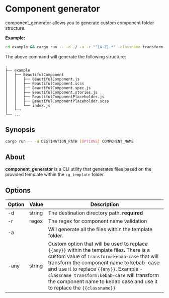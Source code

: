 # Component generator

component_generator allows you to generate custom component folder structure.

**Example:**

```sh
cd example && cargo run -- -d ./ -a -r "^[A-Z].*" -classname transform:kebab-case BeautifulComponent
```

The above command will generate the following structure:

    .
    ├── example
    │   ├── BeautifulComponent
    │   │   ├── BeautifulComponent.js
    │   │   ├── BeautifulComponent.scss
    │   │   ├── BeautifulComponent.spec.js
    │   │   ├── BeautifulComponent.stories.js
    │   │   ├── BeautifulComponentPlaceholder.js
    │   │   ├── BeautifulComponentPlaceholder.scss
    │   │   └── index.js
    │   └──
    └── ...

## Synopsis

```sh
cargo run -- -d DESTINATION_PATH [OPTIONS] COMPONENT_NAME
```

## About

**component_generator** is a CLI utility that generates files based on the provided template within the `cg_template` folder.

## Options

| Option | Value  | Description                                                                                                                                                                                                                                                                                                                                                 |
| ------ | ------ | ----------------------------------------------------------------------------------------------------------------------------------------------------------------------------------------------------------------------------------------------------------------------------------------------------------------------------------------------------------- |
| -d     | string | The destination directory path. **required**                                                                                                                                                                                                                                                                                                                |
| -r     | regex  | The regex for component name validation                                                                                                                                                                                                                                                                                                                     |
| -a     |        | Will generate all the files within the template folder.                                                                                                                                                                                                                                                                                                     |
| -any   | string | Custom option that will be used to replace `{{any}}` within the template files. There is a custom value of `transform:kebab-case` that will transform the component name to kebab-case and use it to replace `{{any}}`. Example `-classname transform:kebab-case` will transform the component name to kebab case and use it to replace the `{{classname}}` |
